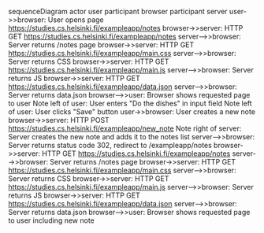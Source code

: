 sequenceDiagram
    actor user
    participant browser
    participant server
    user->>browser: User opens page https://studies.cs.helsinki.fi/exampleapp/notes
    browser->>server: HTTP GET https://studies.cs.helsinki.fi/exampleapp/notes
    server-->>browser: Server returns /notes page
    browser->>server: HTTP GET https://studies.cs.helsinki.fi/exampleapp/main.css
    server-->>browser: Server returns CSS
    browser->>server: HTTP GET https://studies.cs.helsinki.fi/exampleapp/main.js
    server-->>browser: Server returns JS
    browser->>server: HTTP GET https://studies.cs.helsinki.fi/exampleapp/data.json
    server-->>browser: Server returns data.json
    browser-->>user: Browser shows requested page to user
    Note left of user: User enters "Do the dishes" in input field
    Note left of user: User clicks "Save" button
    user->>browser: User creates a new note
    browser->>server: HTTP POST https://studies.cs.helsinki.fi/exampleapp/new_note
    Note right of server: Server creates the new note and adds it to the notes list
    server-->>browser: Server returns status code 302, redirect to /exampleapp/notes
    browser->>server: HTTP GET https://studies.cs.helsinki.fi/exampleapp/notes
    server-->>browser: Server returns /notes page
    browser->>server: HTTP GET https://studies.cs.helsinki.fi/exampleapp/main.css
    server-->>browser: Server returns CSS
    browser->>server: HTTP GET https://studies.cs.helsinki.fi/exampleapp/main.js
    server-->>browser: Server returns JS
    browser->>server: HTTP GET https://studies.cs.helsinki.fi/exampleapp/data.json
    server-->>browser: Server returns data.json
    browser-->>user: Browser shows requested page to user including new note
